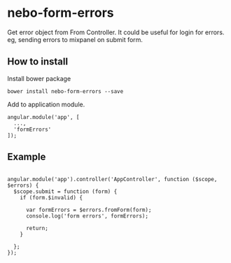# nebo-form-errors

Get error object from From Controller. It could be useful for login for errors. eg, sending errors to mixpanel on submit form.

## How to install

Install bower package

```
bower install nebo-form-errors --save
```

Add to application module. 

```
angular.module('app', [
  ...,
  'formErrors'
]);
```

## Example

```

angular.module('app').controller('AppController', function ($scope, $errors) {
  $scope.submit = function (form) {
    if (form.$invalid) {
      
      var formErrors = $errors.fromForm(form);
      console.log('form errors', formErrors);
      
      return;
    }
    
  };
});

```
